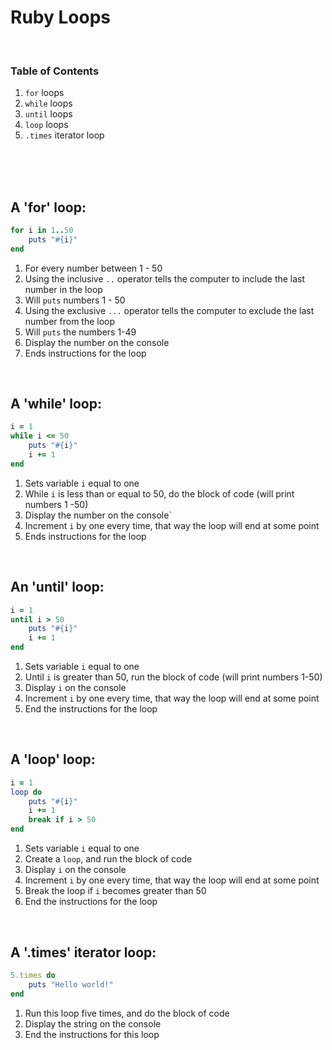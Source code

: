 # Ruby Loops

 <br>


### Table of Contents
1. `for` loops
2. `while` loops
3. `until` loops
4. `loop` loops
5. `.times` iterator loop

<br>
<br>
<br>

## A 'for' loop:
```ruby
for i in 1..50
    puts "#{i}"
end
```

1. For every number between 1 - 50
2. Using the inclusive `..` operator tells the computer to include the last number in the loop
3. Will `puts` numbers 1 - 50
4. Using the exclusive `...` operator tells the computer to exclude the last number from the loop
5. Will `puts` the numbers 1-49
6. Display the number on the console
7. Ends instructions for the loop

<br>

## A 'while' loop:
```ruby
i = 1
while i <= 50
    puts "#{i}"
    i += 1
end
```

1. Sets variable `i` equal to one
2. While `i` is less than or equal to 50, do the block of code (will print numbers 1 -50)
3. Display the number on the console`
4. Increment `i` by one every time, that way the loop will end at some point
5. Ends instructions for the loop

<br>

## An 'until' loop:
```ruby
i = 1
until i > 50
    puts "#{i}"
    i += 1
end
```

1. Sets variable `i` equal to one
2. Until `i` is greater than 50, run the block of code (will print numbers 1-50)
3. Display `i` on the console
4. Increment `i` by one every time, that way the loop will end at some point
5. End the instructions for the loop

<br>

## A 'loop' loop:
```ruby
i = 1
loop do
    puts "#{i}"
    i += 1
    break if i > 50
end
````

1. Sets variable `i` equal to one
2. Create a `loop`, and run the block of code
3. Display `i` on the console
4. Increment `i` by one every time, that way the loop will end at some point
5. Break the loop if `i` becomes greater than 50
6. End the instructions for the loop

<br>

## A '.times' iterator loop:
```ruby
5.times do
    puts "Hello world!"
end
```

1. Run this loop five times, and do the block of code
2. Display the string on the console
3. End the instructions for this loop
